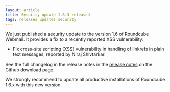 ```yaml
---
layout: article
title: Security update 1.6.3 released
tags: releases updates security
---
```


We just published a security update to the version 1.6 of Roundcube Webmail.
It provides a fix to a recently reported XSS vulnerability:

- Fix cross-site scripting (XSS) vulnerability in handling of linkrefs in plain text messages,
  reported by Niraj Shivtarkar.

See the full changelog in the release notes in the [release notes](https://github.com/roundcube/roundcubemail/releases/tag/1.6.3) on the Github download page.

We strongly recommend to update all productive installations of Roundcube 1.6.x with this new version.
